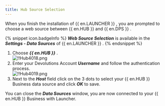 ```yaml
---
title: Hub Source Selection
---
```

When you finish the installation of {{ en.LAUNCHER }} , you are prompted to choose a web source between {{ en.HUB }} and {{ en.DPS }} .  

{% snippet icon.badgeInfo %} 
***Web Source Selection*** is available in the ***Settings - Data Sources*** of {{ en.LAUNCHER }} . 
{% endsnippet %}
 
1. Choose ***{{ en.HUB }}*** .  
![!!Hub4018.png](/img/en/hub/Hub4018.png) 
1. Enter your Devolutions Account ***Username*** and follow the authentication process.  
![!!Hub4019.png](/img/en/hub/Hub4019.png) 
1. Next to the ***Host*** field click on the 3 dots to select your {{ en.HUB }} Business data source and click ***OK*** to save.  

You can close the ***Data Sources*** window, you are now connected to your {{ en.HUB }} Business with Launcher.  

